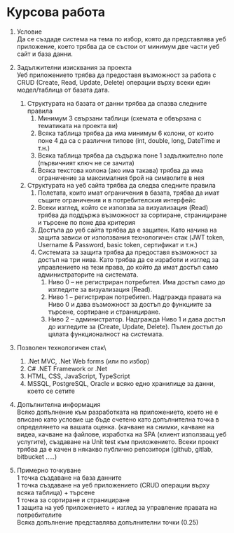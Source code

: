 # Курсова работа

1.	Условие\
Да се създаде система на тема по избор, която да представлява уеб приложение, което трябва да се състои от минимум две части уеб сайт и база данни.

2.	Задължителни изисквания за проекта\
Уеб приложението трябва да предоставя възможност за работа с CRUD (Create, Read, Update, Delete) операции върху всеки един модел/таблица от базата дата.
    1.	Структурата на базата от данни трябва да спазва следните правила
        1.	Минимум 3 свързани таблици (схемата е обвързана с тематиката на проекта ви)
        2.	Всяка таблица трябва да има минимум 6 колони, от които поне 4 да са с различни типове (int, double, long, DateTime и т.н.)
        3.	Всяка таблица трябва да съдържа поне 1 задължително поле (първичният ключ не се зачита)
        4.	Всяка текстова колона (ако има такава) трябва да има ограничение за максималния брой на символите в нея
    2.	Структурата на уеб сайта трябва да следва следните правила
        1.	Полетата, които имат ограничения в базата, трябва да имат същите ограничения и в потребителския интерфейс
        2.	Всеки изглед, който се използва за визуализация (Read) трябва да поддържа възможност за сортиране, странициране и търсене по поне два критерия
        3.	Достъпа до уеб сайта трябва да е защитен. Като начина на защита зависи от използвания технологичен стак (JWT token, Username & Password, basic token, сертификат и т.н.)
        4.	Системата за защита трябва да предоставя възможност за достъп на три нива. Като трябва да се изработи и изглед за управлението на тези права, до който да имат достъп само администраторите на системата.
            1.    Ниво 0 – не регистриран потребител. Има достъп само до изгледите за визуализация (Read).
            2.    Ниво 1 – регистриран потребител. Надгражда правата на Ниво 0 и дава възможност за достъп до функциите за търсене, сортиране и странициране.
            3.    Ниво 2 – администратор. Надгражда Ниво 1 и дава достъп до изгледите за (Create, Update, Delete). Пълен достъп до цялата функционалност на системата.

3.	Позволен технологичен стак\
    1.	.Net MVC, .Net Web forms (или по избор)
    2.	C# .NET Framework or .Net
    3.	HTML, CSS, JavaScript, TypeScript
	4.	MSSQL, PostgreSQL, Oracle и всяко едно хранилище за данни, което се сетите

4.	Допълнителна информация\
Всяко допълнение към разработката на приложението, което не е вписано като условие ще бъде счетено като допълнителна точка в определянето на вашата оценка. (качване на снимки, качване на видеа, качване на файлове, изработка на SPA (клиент използващ уеб услугите), създаване на Unit test към приложението.
Всеки проект трябва да е качен в някакво публично репозитори (github, gitlab, bitbucket …..)

5.	Примерно точкуване\
1 точка създаване на база данните\
1 точка създаване на уеб приложението (CRUD операции върху всяка таблица) + търсене\
1 точка за сортиране и странициране\
1 защита на уеб приложението + изглед за управление правата на потребителите\
Всяка допълнение представлява допълнителни точки (0.25)
